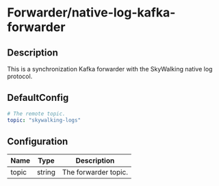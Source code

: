 # Forwarder/native-log-kafka-forwarder
## Description
This is a synchronization Kafka forwarder with the SkyWalking native log protocol.
## DefaultConfig
```yaml
# The remote topic. 
topic: "skywalking-logs"
```
## Configuration
|Name|Type|Description|
|----|----|-----------|
| topic | string | The forwarder topic. |

